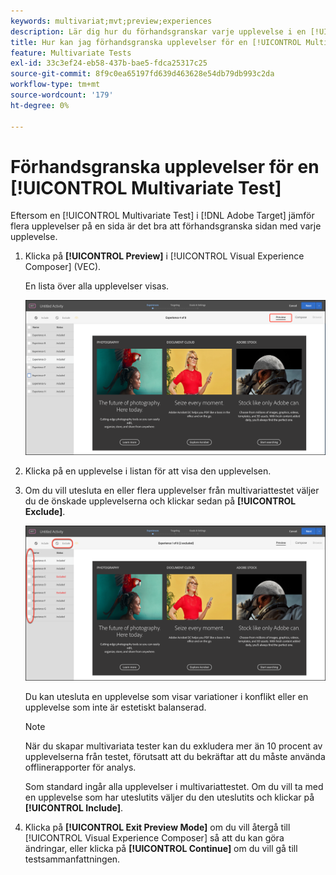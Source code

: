 ```yaml
---
keywords: multivariat;mvt;preview;experiences
description: Lär dig hur du förhandsgranskar varje upplevelse i en [!UICONTROL Multivariate Test]-aktivitet (MVT) i [!DNL Adobe Target] med hjälp av [!UICONTROL Visual Experience Composer] (VEC).
title: Hur kan jag förhandsgranska upplevelser för en [!UICONTROL Multivariate Test] (MVT)?
feature: Multivariate Tests
exl-id: 33c3ef24-eb58-437b-bae5-fdca25317c25
source-git-commit: 8f9c0ea65197fd639d463628e54db79db993c2da
workflow-type: tm+mt
source-wordcount: '179'
ht-degree: 0%

---
```


# Förhandsgranska upplevelser för en [!UICONTROL Multivariate Test]

Eftersom en [!UICONTROL Multivariate Test] i [!DNL Adobe Target] jämför flera upplevelser på en sida är det bra att förhandsgranska sidan med varje upplevelse.

1. Klicka på **[!UICONTROL Preview]** i [!UICONTROL Visual Experience Composer] (VEC).

   En lista över alla upplevelser visas.

   ![förhandsvisningsbild](assets/preview.png)

1. Klicka på en upplevelse i listan för att visa den upplevelsen.

1. Om du vill utesluta en eller flera upplevelser från multivariattestet väljer du de önskade upplevelserna och klickar sedan på **[!UICONTROL Exclude]**.

   ![Uteslut upplevelser](/help/main/c-activities/c-multivariate-testing/t-create-multivariate-test/assets/preview-mvt-exclude.png)

   Du kan utesluta en upplevelse som visar variationer i konflikt eller en upplevelse som inte är estetiskt balanserad.

   >[!NOTE]
   >
   >När du skapar multivariata tester kan du exkludera mer än 10 procent av upplevelserna från testet, förutsatt att du bekräftar att du måste använda offlinerapporter för analys.

   Som standard ingår alla upplevelser i multivariattestet. Om du vill ta med en upplevelse som har uteslutits väljer du den uteslutits och klickar på **[!UICONTROL Include]**.

1. Klicka på **[!UICONTROL Exit Preview Mode]** om du vill återgå till [!UICONTROL Visual Experience Composer] så att du kan göra ändringar, eller klicka på **[!UICONTROL Continue]** om du vill gå till testsammanfattningen.
